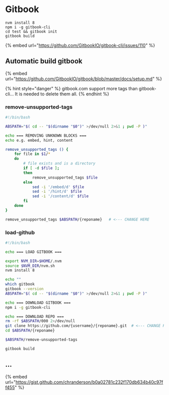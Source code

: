 # Gitbook

```
nvm install 8
npm i -g gitbook-cli
cd test && gitbook init
gitbook build
```

{% embed url="https://github.com/GitbookIO/gitbook-cli/issues/110" %}

## Automatic build gitbook

{% embed url="https://github.com/GitbookIO/gitbook/blob/master/docs/setup.md" %}

{% hint style="danger" %}
gitbook.com support more tags than gitbook-cli... It is needed to delete them all.
{% endhint %}

### remove-unsupported-tags

```bash
#!/bin/bash

ABSPATH="$( cd -- "$(dirname "$0")" >/dev/null 2>&1 ; pwd -P )"

echo === REMOVING UNKNOWN BLOCKS ===
echo e.g. embed, hint, content

remove_unsupported_tags () {
    for file in $1/*
    do
        # file exists and is a directory
        if [ -d $file ];
        then
            remove_unsupported_tags $file
        else
            sed -i '/embed/d' $file
            sed -i '/hint/d' $file
            sed -i '/content/d' $file
        fi
    done
}

remove_unsupported_tags $ABSPATH/{reponame}   # <--- CHANGE HERE
```

### load-github

```bash
#!/bin/bash

echo === LOAD GITBOOK ===

export NVM_DIR=$HOME/.nvm
source $NVM_DIR/nvm.sh
nvm install 8

echo ""
which gitbook
gitbook --version
ABSPATH="$( cd -- "$(dirname "$0")" >/dev/null 2>&1 ; pwd -P )"

echo === DOWNLOAD GITBOOK ===
npm i -g gitbook-cli

echo === DOWNLOAD REPO ===
rm -rf $ABSPATH/000 2>/dev/null
git clone https://github.com/{username}/{reponame}.git  # <--- CHANGE HERE
cd $ABSPATH/{reponame}

$ABSPATH/remove-unsupported-tags

gitbook build

```

## ...

{% embed url="https://gist.github.com/chranderson/b0a02781c232f170db634b40c97ff455" %}
